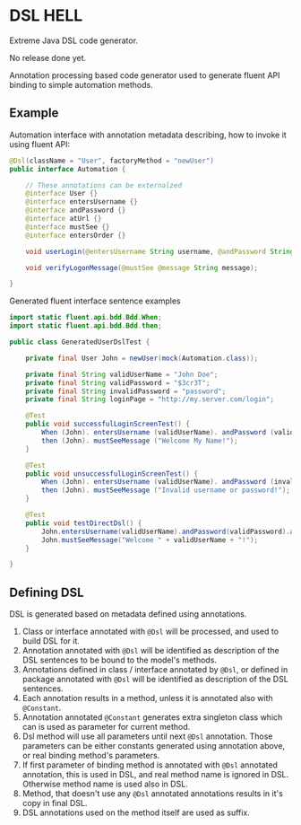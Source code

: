 # DSL HELL
Extreme Java DSL code generator.

No release done yet.

Annotation processing based code generator used to generate fluent API binding to  simple automation methods.

## Example

Automation interface with annotation metadata describing, how to invoke it using fluent API:

```java
@Dsl(className = "User", factoryMethod = "newUser")
public interface Automation {

    // These annotations can be externalzed
    @interface User {}
    @interface entersUsername {}
    @interface andPassword {}
    @interface atUrl {}
    @interface mustSee {}
    @interface entersOrder {}

    void userLogin(@entersUsername String username, @andPassword String password, @atUrl String url);

    void verifyLogonMessage(@mustSee @message String message);

}
```

Generated fluent interface sentence examples

```java
import static fluent.api.bdd.Bdd.When;
import static fluent.api.bdd.Bdd.then;

public class GeneratedUserDslTest {

    private final User John = newUser(mock(Automation.class));

    private final String validUserName = "John Doe";
    private final String validPassword = "$3cr3T";
    private final String invalidPassword = "password";
    private final String loginPage = "http://my.server.com/login";

    @Test
    public void successfulLoginScreenTest() {
        When (John). entersUsername (validUserName). andPassword (validPassword). atUrl (loginPage);
        then (John). mustSeeMessage ("Welcome My Name!");
    }

    @Test
    public void unsuccessfulLoginScreenTest() {
        When (John). entersUsername (validUserName). andPassword (invalidPassword). atUrl (loginPage);
        then (John). mustSeeMessage ("Invalid username or password!");
    }

    @Test
    public void testDirectDsl() {
        John.entersUsername(validUserName).andPassword(validPassword).atUrl(loginPage);
        John.mustSeeMessage("Welcome " + validUserName + "!");
    }

}
```

## Defining DSL

DSL is generated based on metadata defined using annotations.

1. Class or interface annotated with `@Dsl` will be processed, and used to build DSL for it.
2. Annotation annotated with `@Dsl` will be identified as description of the DSL sentences to be bound
   to the model's methods.
3. Annotations defined in class / interface annotated by `@Dsl`, or defined in package annotated with `@Dsl`
   will be identified as description of the DSL sentences.
4. Each annotation results in a method, unless it is annotated also with `@Constant`.
5. Annotation annotated `@Constant` generates extra singleton class which can is used as parameter
   for current method.
6. Dsl method will use all parameters until next `@Dsl` annotation. Those parameters can be either
   constants generated using annotation above, or real binding method's parameters.
7. If first parameter of binding method is annotated with `@Dsl` annotated annotation, this is used in DSL,
   and real method name is ignored in DSL. Otherwise method name is used also in DSL.
8. Method, that doesn't use any `@Dsl` annotated annotations results in it's copy in final DSL.
9. DSL annotations used on the method itself are used as suffix.
